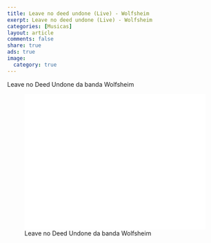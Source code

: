 ```yaml
---
title: Leave no deed undone (Live) - Wolfsheim
exerpt: Leave no deed undone (Live) - Wolfsheim
categories: [Musicas]
layout: article
comments: false
share: true
ads: true
image:
  category: true
---
```


Leave no Deed Undone da banda Wolfsheim
 
<figure>
<iframe width="420" height="315" src="//www.youtube.com/embed/TpHBNptgHlY" frameborder="0" allowfullscreen></iframe>
<figcaption>Leave no Deed Undone da banda Wolfsheim</figcaption>
</figure>